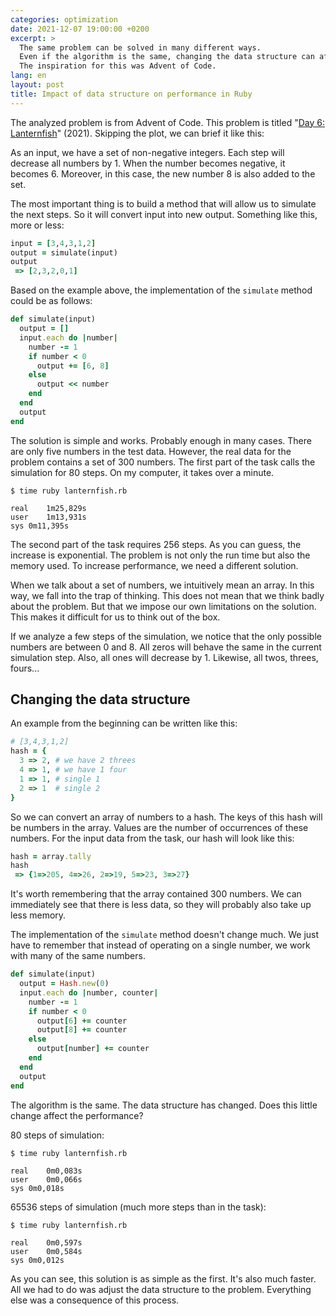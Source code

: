 ```yaml
---
categories: optimization
date: 2021-12-07 19:00:00 +0200
excerpt: >
  The same problem can be solved in many different ways.
  Even if the algorithm is the same, changing the data structure can affect performance.
  The inspiration for this was Advent of Code.
lang: en
layout: post
title: Impact of data structure on performance in Ruby
---
```


The analyzed problem is from Advent of Code.
This problem is titled "[Day 6: Lanternfish][lanternfish]" (2021).
Skipping the plot, we can brief it like this:

As an input, we have a set of non-negative integers.
Each step will decrease all numbers by 1.
When the number becomes negative, it becomes 6.
Moreover, in this case, the new number 8 is also added to the set.

The most important thing is to build a method
that will allow us to simulate the next steps.
So it will convert input into new output.
Something like this, more or less:

```ruby
input = [3,4,3,1,2]
output = simulate(input)
output
 => [2,3,2,0,1]
```

Based on the example above,
the implementation of the `simulate` method could be as follows:

```ruby
def simulate(input)
  output = []
  input.each do |number|
    number -= 1
    if number < 0
      output += [6, 8]
    else
      output << number
    end
  end
  output
end
```

The solution is simple and works.
Probably enough in many cases.
There are only five numbers in the test data.
However, the real data for the problem contains a set of 300 numbers.
The first part of the task calls the simulation for 80 steps.
On my computer, it takes over a minute.

```shell
$ time ruby lanternfish.rb

real	1m25,829s
user	1m13,931s
sys	0m11,395s
```

The second part of the task requires 256 steps.
As you can guess, the increase is exponential.
The problem is not only the run time but also the memory used.
To increase performance, we need a different solution.

When we talk about a set of numbers, we intuitively mean an array.
In this way, we fall into the trap of thinking.
This does not mean that we think badly about the problem.
But that we impose our own limitations on the solution.
This makes it difficult for us to think out of the box.

If we analyze a few steps of the simulation,
we notice that the only possible numbers are between 0 and 8.
All zeros will behave the same in the current simulation step.
Also, all ones will decrease by 1.
Likewise, all twos, threes, fours...

## Changing the data structure

An example from the beginning can be written like this:

```ruby
# [3,4,3,1,2]
hash = {
  3 => 2, # we have 2 threes
  4 => 1, # we have 1 four
  1 => 1, # single 1
  2 => 1  # single 2
}
```

So we can convert an array of numbers to a hash.
The keys of this hash will be numbers in the array.
Values are the number of occurrences of these numbers.
For the input data from the task, our hash will look like this:

```ruby
hash = array.tally
hash
 => {1=>205, 4=>26, 2=>19, 5=>23, 3=>27}
```

It's worth remembering that the array contained 300 numbers.
We can immediately see that there is less data,
so they will probably also take up less memory.

The implementation of the `simulate` method doesn't change much.
We just have to remember that instead of operating on a single number,
we work with many of the same numbers.

```ruby
def simulate(input)
  output = Hash.new(0)
  input.each do |number, counter|
    number -= 1
    if number < 0
      output[6] += counter
      output[8] += counter
    else
      output[number] += counter
    end
  end
  output
end
```

The algorithm is the same.
The data structure has changed.
Does this little change affect the performance?

80 steps of simulation:

```shell
$ time ruby lanternfish.rb

real	0m0,083s
user	0m0,066s
sys	0m0,018s
```

65536 steps of simulation (much more steps than in the task):

```shell
$ time ruby lanternfish.rb

real	0m0,597s
user	0m0,584s
sys	0m0,012s
```

As you can see, this solution is as simple as the first.
It's also much faster.
All we had to do was adjust the data structure to the problem.
Everything else was a consequence of this process.

[lanternfish]: https://adventofcode.com/2021/day/6
